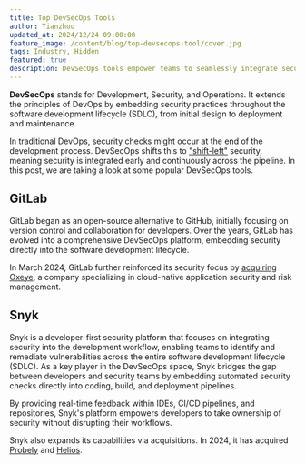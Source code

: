 ```yaml
---
title: Top DevSecOps Tools
author: Tianzhou
updated_at: 2024/12/24 09:00:00
feature_image: /content/blog/top-devsecops-tool/cover.jpg
tags: Industry, Hidden
featured: true
description: DevSecOps tools empower teams to seamlessly integrate security into every phase of the software development lifecycle, fostering the adoption of DevSecOps practices.
---
```


**DevSecOps** stands for Development, Security, and Operations. It extends the principles of DevOps by embedding security practices throughout the software development lifecycle (SDLC), from initial design to deployment and maintenance.

In traditional DevOps, security checks might occur at the end of the development process. DevSecOps shifts this to ["shift-left"](https://en.wikipedia.org/wiki/Shift-left_testing) security, meaning security is integrated early and continuously across the pipeline. In this post, we are taking a look at some popular DevSecOps tools.

## GitLab

GitLab began as an open-source alternative to GitHub, initially focusing on version control and collaboration for developers. Over the years, GitLab has evolved into a comprehensive DevSecOps platform, embedding security directly into the software development lifecycle.

In March 2024, GitLab further reinforced its security focus by [acquiring Oxeye](https://about.gitlab.com/press/releases/2024-03-20-gitlab-acquires-oxeye-to-advance-application-security-and-governance-capabilities), a company specializing in cloud-native application security and risk management.

## Snyk

Snyk is a developer-first security platform that focuses on integrating security into the development workflow, enabling teams to identify and remediate vulnerabilities across the entire software development lifecycle (SDLC). As a key player in the DevSecOps space, Snyk bridges the gap between developers and security teams by embedding automated security checks directly into coding, build, and deployment pipelines.

By providing real-time feedback within IDEs, CI/CD pipelines, and repositories, Snyk's platform empowers developers to take ownership of security without disrupting their workflows.

Snyk also expands its capabilities via acquisitions. In 2024, it has acquired [Probely](https://snyk.io/news/snyk-acquires-developer-first-dast-provider-probely/) and [Helios](https://snyk.io/blog/welcoming-helios-to-snyk/).
